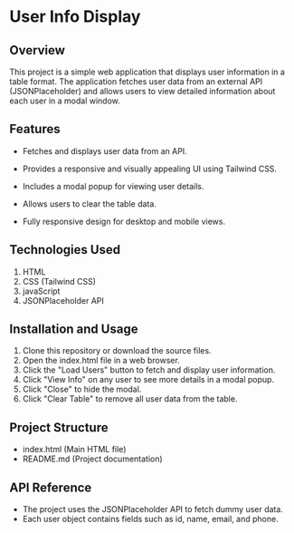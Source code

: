 # User Info Display
## Overview
This project is a simple web application that displays user information in a table format. The application fetches user data from an external API (JSONPlaceholder) and allows users to view detailed information about each user in a modal window.

## Features

- Fetches and displays user data from an API.
- Provides a responsive and visually appealing UI using Tailwind CSS.
- Includes a modal popup for viewing user details.

- Allows users to clear the table data.

- Fully responsive design for desktop and mobile views.
## Technologies Used

1. HTML
2. CSS (Tailwind CSS)
3. javaScript
4. JSONPlaceholder API

## Installation and Usage

1. Clone this repository or download the source files.
2. Open the index.html file in a web browser.
3. Click the "Load Users" button to fetch and display user information.
4. Click "View Info" on any user to see more details in a modal popup.
5. Click "Close" to hide the modal.
6. Click "Clear Table" to remove all user data from the table.

## Project Structure
- index.html (Main HTML file)
- README.md  (Project documentation)

## API Reference

- The project uses the JSONPlaceholder API to fetch dummy user data.
- Each user object contains fields such as id, name, email, and phone.

